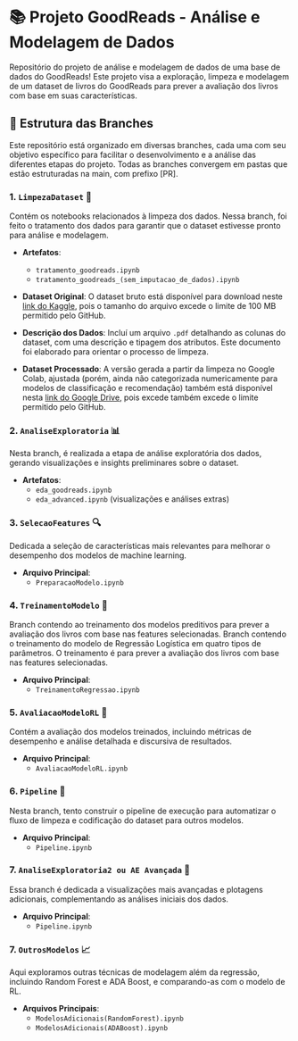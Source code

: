 # 📚 Projeto GoodReads - Análise e Modelagem de Dados

Repositório do projeto de análise e modelagem de dados de uma base de dados do GoodReads! Este projeto visa a exploração, limpeza e modelagem de um dataset de livros do GoodReads para prever a avaliação dos livros com base em suas características.

## 📂 Estrutura das Branches

Este repositório está organizado em diversas branches, cada uma com seu objetivo específico para facilitar o desenvolvimento e a análise das diferentes etapas do projeto. Todas as branches convergem em pastas que estão estruturadas na main, com prefixo [PR].

### 1. `LimpezaDataset` 🧼
Contém os notebooks relacionados à limpeza dos dados. Nessa branch, foi feito o tratamento dos dados para garantir que o dataset estivesse pronto para análise e modelagem.

- **Artefatos**:
  - `tratamento_goodreads.ipynb`
  - `tratamento_goodreads_(sem_imputacao_de_dados).ipynb`

- **Dataset Original**: O dataset bruto está disponível para download neste [link do Kaggle](https://www.kaggle.com/datasets/mdhamani/goodreads-books-100k), pois o tamanho do arquivo excede o limite de 100 MB permitido pelo GitHub.
- **Descrição dos Dados**: Incluí um arquivo `.pdf` detalhando as colunas do dataset, com uma descrição e tipagem dos atributos. Este documento foi elaborado para orientar o processo de limpeza.
- **Dataset Processado**: A versão gerada a partir da limpeza no Google Colab, ajustada (porém, ainda não categorizada numericamente para modelos de classificação e recomendação) também está disponível nesta [link do Google Drive](https://drive.google.com/drive/folders/1Y-O7rOVUjeMTuE6RicUxA82CQJirilco?usp=sharing), pois excede também excede o limite permitido pelo GitHub.

### 2. `AnaliseExploratoria` 📊
Nesta branch, é realizada a etapa de análise exploratória dos dados, gerando visualizações e insights preliminares sobre o dataset.

- **Artefatos**:
  - `eda_goodreads.ipynb`
  - `eda_advanced.ipynb` (visualizações e análises extras)

### 3. `SelecaoFeatures` 🔍
Dedicada a seleção de características mais relevantes para melhorar o desempenho dos modelos de machine learning.

- **Arquivo Principal**:
  - `PreparacaoModelo.ipynb`

### 4. `TreinamentoModelo` 🤖
Branch contendo ao treinamento dos modelos preditivos para prever a avaliação dos livros com base nas features selecionadas.
Branch contendo o treinamento do modelo de Regressão Logística em quatro tipos de parâmetros. O treinamento é para prever a avaliação dos livros com base nas features selecionadas.

- **Arquivo Principal**:
  - `TreinamentoRegressao.ipynb`

### 5. `AvaliacaoModeloRL` 🧪
Contém a avaliação dos modelos treinados, incluindo métricas de desempenho e análise detalhada e discursiva de resultados.

- **Arquivo Principal**:
  - `AvaliacaoModeloRL.ipynb`

### 6. `Pipeline` 🚀
Nesta branch, tento construir o pipeline de execução para automatizar o fluxo de limpeza e codificação do dataset para outros modelos.

- **Arquivo Principal**:
  - `Pipeline.ipynb`

### 7. `AnaliseExploratoria2 ou AE Avançada` 🔎
Essa branch é dedicada a visualizações mais avançadas e plotagens adicionais, complementando as análises iniciais dos dados.

- **Arquivo Principal**:
  - `Pipeline.ipynb`

### 7. `OutrosModelos` 📈
Aqui exploramos outras técnicas de modelagem além da regressão, incluindo Random Forest e ADA Boost, e comparando-as com o modelo de RL.

- **Arquivos Principais**:
  - `ModelosAdicionais(RandomForest).ipynb`
  - `ModelosAdicionais(ADABoost).ipynb`